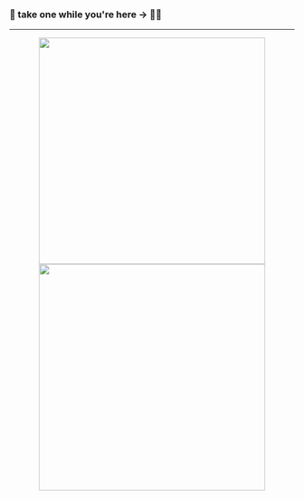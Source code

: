### 👋 take one while you're here -> 🍿🍿

---
<p align = "center">
  <img src = "https://github-readme-stats.vercel.app/api?username=nunezMyles&show_icons=true&theme=tokyonight&hide_border=true" width = 400>
  <img src = "https://github-readme-streak-stats.herokuapp.com?user=nunezMyles&theme=tokyonight&hide_border=true" width = 400>
</p>

<!--
**nunezMyles/nunezMyles** is a ✨ _special_ ✨ repository because its `README.md` (this file) appears on your GitHub profile.

Here are some ideas to get you started:

- 🔭 I’m currently working on ...
- 🌱 I’m currently learning ...
- 👯 I’m looking to collaborate on ...
- 🤔 I’m looking for help with ...
- 💬 Ask me about ...
- 📫 How to reach me: ...
- 😄 Pronouns: ...
- ⚡ Fun fact: ...
-->
